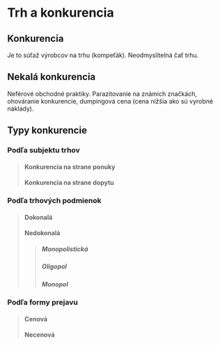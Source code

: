 # Trh a konkurencia

## Konkurencia

Je to súťaž výrobcov na trhu (kompeťák). Neodmyslitelná čať trhu.

## Nekalá konkurencia

Neférové obchodné praktiky. Parazitovanie na známich značkách, ohováranie konkurencie, dumpingová cena (cena nižšia ako sú vyrobné náklady).

## Typy konkurencie


### Podľa subjektu trhov


> #### Konkurencia na strane ponuky
>
> #### Konkurencia na strane dopytu


### Podľa trhových podmienok


> #### Dokonalá
>
> #### Nedokonalá
>
>> ##### Monopolistická
>>
>> ##### Oligopol
>>
>> ##### Monopol


### Podľa formy prejavu


> #### Cenová
>
> #### Necenová

